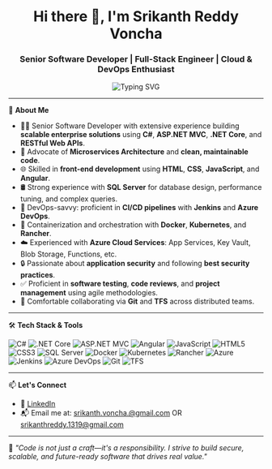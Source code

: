 <h1 align="center">Hi there 👋, I'm Srikanth Reddy Voncha</h1>
<h3 align="center">Senior Software Developer | Full-Stack Engineer | Cloud & DevOps Enthusiast</h3>

<p align="center">
  <img src="https://readme-typing-svg.demolab.com?font=Fira+Code&size=22&pause=1000&center=true&vCenter=true&width=500&lines=Building+robust+.NET+solutions;Designing+RESTful+microservices;Automating+CI%2FCD+pipelines;Securing+and+scaling+cloud+apps" alt="Typing SVG" />
</p>

---

💼 **About Me**

- 👨‍💻 Senior Software Developer with extensive experience building **scalable enterprise solutions** using **C#**, **ASP.NET MVC**, **.NET Core**, and **RESTful Web APIs**.
- 🧱 Advocate of **Microservices Architecture** and **clean, maintainable code**.
- 🌐 Skilled in **front-end development** using **HTML**, **CSS**, **JavaScript**, and **Angular**.
- 🛢️ Strong experience with **SQL Server** for database design, performance tuning, and complex queries.
- 🚀 DevOps-savvy: proficient in **CI/CD pipelines** with **Jenkins** and **Azure DevOps**.
- 🐳 Containerization and orchestration with **Docker**, **Kubernetes**, and **Rancher**.
- ☁️ Experienced with **Azure Cloud Services**: App Services, Key Vault, Blob Storage, Functions, etc.
- 🔒 Passionate about **application security** and following **best security practices**.
- ✅ Proficient in **software testing**, **code reviews**, and **project management** using agile methodologies.
- 🤝 Comfortable collaborating via **Git** and **TFS** across distributed teams.

---

🛠️ **Tech Stack & Tools**

![C#](https://img.shields.io/badge/C%23-239120?style=for-the-badge&logo=c-sharp&logoColor=white)
![.NET Core](https://img.shields.io/badge/.NET_Core-5C2D91?style=for-the-badge&logo=dotnet&logoColor=white)
![ASP.NET MVC](https://img.shields.io/badge/ASP.NET_MVC-68217A?style=for-the-badge&logo=dotnet&logoColor=white)
![Angular](https://img.shields.io/badge/Angular-DD0031?style=for-the-badge&logo=angular&logoColor=white)
![JavaScript](https://img.shields.io/badge/JavaScript-F7DF1E?style=for-the-badge&logo=javascript&logoColor=black)
![HTML5](https://img.shields.io/badge/HTML5-E34F26?style=for-the-badge&logo=html5&logoColor=white)
![CSS3](https://img.shields.io/badge/CSS3-1572B6?style=for-the-badge&logo=css3&logoColor=white)
![SQL Server](https://img.shields.io/badge/SQL_Server-CC2927?style=for-the-badge&logo=microsoftsqlserver&logoColor=white)
![Docker](https://img.shields.io/badge/Docker-2496ED?style=for-the-badge&logo=docker&logoColor=white)
![Kubernetes](https://img.shields.io/badge/Kubernetes-326CE5?style=for-the-badge&logo=kubernetes&logoColor=white)
![Rancher](https://img.shields.io/badge/Rancher-0075A8?style=for-the-badge&logo=rancher&logoColor=white)
![Azure](https://img.shields.io/badge/Azure-0078D4?style=for-the-badge&logo=microsoftazure&logoColor=white)
![Jenkins](https://img.shields.io/badge/Jenkins-D24939?style=for-the-badge&logo=jenkins&logoColor=white)
![Azure DevOps](https://img.shields.io/badge/Azure_DevOps-0078D7?style=for-the-badge&logo=azuredevops&logoColor=white)
![Git](https://img.shields.io/badge/Git-F05032?style=for-the-badge&logo=git&logoColor=white)
![TFS](https://img.shields.io/badge/TFS-005C9C?style=for-the-badge&logo=visualstudio&logoColor=white)

---

📫 **Let's Connect**

- 💼 [LinkedIn]([https://www.linkedin.com/in/srikanthreddyvoncha/])
- 📬 Email me at: srikanth.voncha.@gmail.com OR srikanthreddy.1319@gmail.com

---

📌 *"Code is not just a craft—it's a responsibility. I strive to build secure, scalable, and future-ready software that drives real value."*
